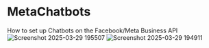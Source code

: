 # MetaChatbots
How to set up Chatbots on the Facebook/Meta Business API 
![Screenshot 2025-03-29 195507](https://github.com/user-attachments/assets/5d20d0c6-b710-450b-be44-dec9f12b1a61)
![Screenshot 2025-03-29 194911](https://github.com/user-attachments/assets/806d5d58-9a11-42f4-b7bc-3592eeacc719)
